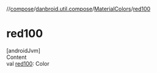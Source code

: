 //[compose](../../../index.md)/[danbroid.util.compose](../index.md)/[MaterialColors](index.md)/[red100](red100.md)



# red100  
[androidJvm]  
Content  
val [red100](red100.md): Color  



